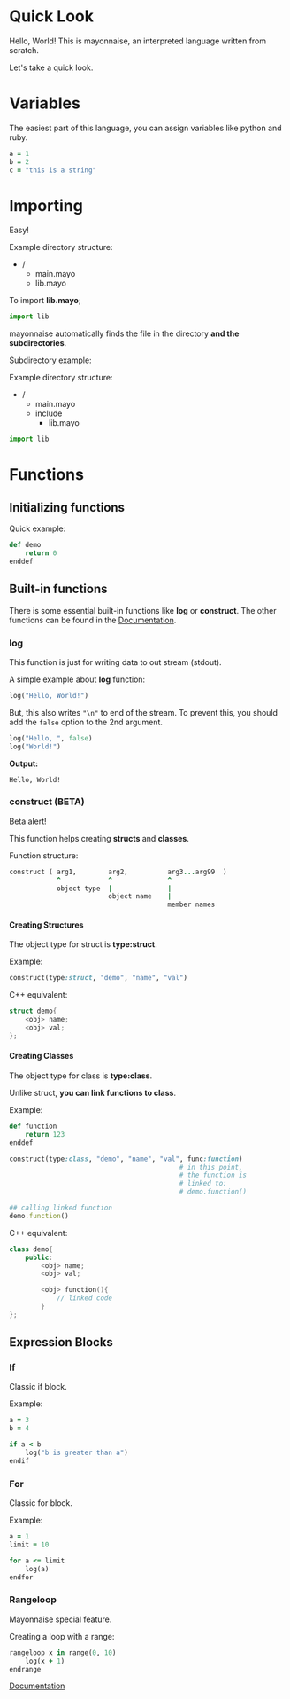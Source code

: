 # Quick Look
Hello, World! This is mayonnaise, an interpreted language written from scratch.

Let's take a quick look.

# Variables

The easiest part of this language, you can assign variables like python and ruby.

```ruby
a = 1
b = 2
c = "this is a string"
```

# Importing
Easy!

Example directory structure:
+ /
    - main.mayo
    - lib.mayo

To import **lib.mayo**;

```py
import lib
```

mayonnaise automatically finds the file in the directory **and the subdirectories**.

Subdirectory example:

Example directory structure:
+ /
    - main.mayo
    + include
        - lib.mayo

```py
import lib
```

# Functions

## Initializing functions
Quick example:
```ruby
def demo
    return 0
enddef
```

## Built-in functions
There is some essential built-in functions like **log** or **construct**.
The other functions can be found in the [Documentation](docs).

### log
This function is just for writing data to out stream (stdout).

A simple example about **log** function:
```ruby
log("Hello, World!")
```

But, this also writes ``"\n"`` to end of the stream.
To prevent this, you should add the ``false`` option to the 2nd argument.

```ruby
log("Hello, ", false)
log("World!")
```

**Output:**
```
Hello, World!
```

### construct (BETA)
Beta alert!

This function helps creating **structs** and **classes**.

Function structure:
```ruby
construct ( arg1,        arg2,          arg3...arg99  )
            ^            ^              ^
            object type  |              |
                         object name    |
                                        member names

```

#### **Creating Structures**
The object type for struct is **type:struct**.

Example:
```ruby
construct(type:struct, "demo", "name", "val")
```

C++ equivalent:
```cpp
struct demo{
    <obj> name;
    <obj> val;
};
```

#### **Creating Classes**
The object type for class is **type:class**.

Unlike struct, **you can link functions to class**.

Example:
```ruby
def function
    return 123
enddef

construct(type:class, "demo", "name", "val", func:function)
                                           # in this point,
                                           # the function is
                                           # linked to:
                                           # demo.function()

## calling linked function
demo.function()
```

[//]: (ez)

C++ equivalent:
```cpp
class demo{
    public:
        <obj> name;
        <obj> val;

        <obj> function(){
            // linked code
        }
};
```

## Expression Blocks

### If
Classic if block.

Example:
```ruby
a = 3
b = 4

if a < b
    log("b is greater than a")
endif
```

### For
Classic for block.

Example:
```ruby
a = 1
limit = 10

for a <= limit
    log(a)
endfor 
```

### Rangeloop
Mayonnaise special feature.

Creating a loop with a range:
```ruby
rangeloop x in range(0, 10)
    log(x + 1)
endrange
```

[Documentation](docs)
